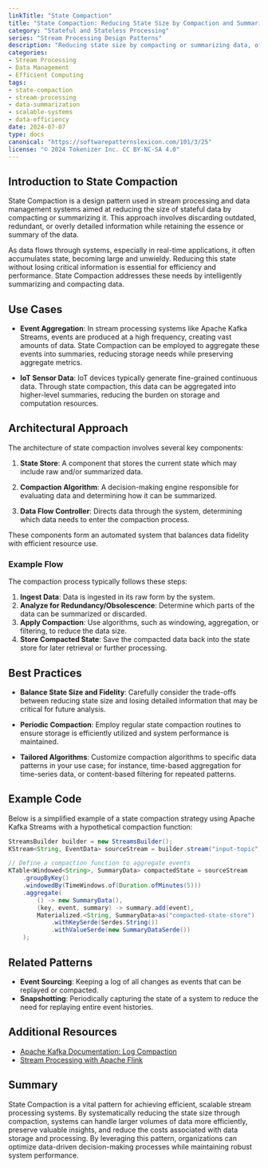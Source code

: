 ```yaml
---
linkTitle: "State Compaction"
title: "State Compaction: Reducing State Size by Compaction and Summarization"
category: "Stateful and Stateless Processing"
series: "Stream Processing Design Patterns"
description: "Reducing state size by compacting or summarizing data, often by discarding obsolete or redundant information to save space and improve efficiency."
categories:
- Stream Processing
- Data Management
- Efficient Computing
tags:
- state-compaction
- stream-processing
- data-summarization
- scalable-systems
- data-efficiency
date: 2024-07-07
type: docs
canonical: "https://softwarepatternslexicon.com/101/3/25"
license: "© 2024 Tokenizer Inc. CC BY-NC-SA 4.0"
---
```


## Introduction to State Compaction

State Compaction is a design pattern used in stream processing and data management systems aimed at reducing the size of stateful data by compacting or summarizing it. This approach involves discarding outdated, redundant, or overly detailed information while retaining the essence or summary of the data.

As data flows through systems, especially in real-time applications, it often accumulates state, becoming large and unwieldy. Reducing this state without losing critical information is essential for efficiency and performance. State Compaction addresses these needs by intelligently summarizing and compacting data.

## Use Cases

- **Event Aggregation**: In stream processing systems like Apache Kafka Streams, events are produced at a high frequency, creating vast amounts of data. State Compaction can be employed to aggregate these events into summaries, reducing storage needs while preserving aggregate metrics.
  
- **IoT Sensor Data**: IoT devices typically generate fine-grained continuous data. Through state compaction, this data can be aggregated into higher-level summaries, reducing the burden on storage and computation resources.

## Architectural Approach

The architecture of state compaction involves several key components:

1. **State Store**: A component that stores the current state which may include raw and/or summarized data.
  
2. **Compaction Algorithm**: A decision-making engine responsible for evaluating data and determining how it can be summarized.

3. **Data Flow Controller**: Directs data through the system, determining which data needs to enter the compaction process.

These components form an automated system that balances data fidelity with efficient resource use.

### Example Flow

The compaction process typically follows these steps:

1. **Ingest Data**: Data is ingested in its raw form by the system.
2. **Analyze for Redundancy/Obsolescence**: Determine which parts of the data can be summarized or discarded.
3. **Apply Compaction**: Use algorithms, such as windowing, aggregation, or filtering, to reduce the data size.
4. **Store Compacted State**: Save the compacted data back into the state store for later retrieval or further processing.

## Best Practices

- **Balance State Size and Fidelity**: Carefully consider the trade-offs between reducing state size and losing detailed information that may be critical for future analysis.
  
- **Periodic Compaction**: Employ regular state compaction routines to ensure storage is efficiently utilized and system performance is maintained.

- **Tailored Algorithms**: Customize compaction algorithms to specific data patterns in your use case; for instance, time-based aggregation for time-series data, or content-based filtering for repeated patterns.

## Example Code

Below is a simplified example of a state compaction strategy using Apache Kafka Streams with a hypothetical compaction function:

```java
StreamsBuilder builder = new StreamsBuilder();
KStream<String, EventData> sourceStream = builder.stream("input-topic");

// Define a compaction function to aggregate events
KTable<Windowed<String>, SummaryData> compactedState = sourceStream
    .groupByKey()
    .windowedBy(TimeWindows.of(Duration.ofMinutes(5)))
    .aggregate(
        () -> new SummaryData(), 
        (key, event, summary) -> summary.add(event),
        Materialized.<String, SummaryData>as("compacted-state-store")
            .withKeySerde(Serdes.String())
            .withValueSerde(new SummaryDataSerde())
    );
```

## Related Patterns

- **Event Sourcing**: Keeping a log of all changes as events that can be replayed or compacted.
- **Snapshotting**: Periodically capturing the state of a system to reduce the need for replaying entire event histories.

## Additional Resources

- [Apache Kafka Documentation: Log Compaction](https://kafka.apache.org/documentation/#compaction)
- [Stream Processing with Apache Flink](https://nightlies.apache.org/flink/flink-docs-stable/)

## Summary

State Compaction is a vital pattern for achieving efficient, scalable stream processing systems. By systematically reducing the state size through compaction, systems can handle larger volumes of data more efficiently, preserve valuable insights, and reduce the costs associated with data storage and processing. By leveraging this pattern, organizations can optimize data-driven decision-making processes while maintaining robust system performance.
